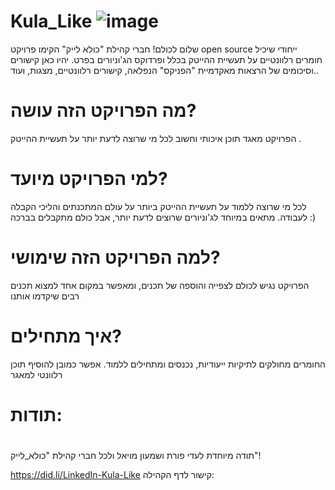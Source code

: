 # Kula_Like ![image](https://user-images.githubusercontent.com/57177424/147954284-c4473a3e-f047-439a-8536-58b91b9f55ec.png)




שלום לכולם!
חברי קהילת "כולא לייק" הקימו פרויקט open source ייחודי שיכיל חומרים רלוונטיים על תעשיית ההייטק בכלל ופרדוקס הג'וניורים בפרט. יהיו כאן קישורים וסיכומים של הרצאות מאקדמיית "הפניקס" הנפלאה, קישורים רלוונטיים, מצגות, ועוד..

   מה הפרויקט הזה עושה?
=   
הפרויקט מאגד תוכן איכותי וחשוב לכל מי שרוצה לדעת יותר על תעשיית ההייטק .

 למי הפרויקט מיועד?
=
לכל מי שרוצה ללמוד על תעשיית ההייטק ביותר על עולם המתכנתים והליכי הקבלה לעבודה. מתאים במיוחד לג'וניורים שרוצים לדעת יותר, אבל כולם מתקבלים בברכה :)

 למה הפרויקט הזה שימושי?
=
הפרויקט נגיש לכולם לצפייה והוספה של תכנים, ומאפשר במקום אחד למצוא תכנים רבים שיקדמו אותנו

 איך מתחילים?
=
החומרים מחולקים לתיקיות ייעודיות, נכנסים ומתחילים ללמוד. אפשר כמובן להוסיף תוכן רלוונטי למאגר

תודות:
= 
#
תודה מיוחדת לעדי פורת ושמעון מויאל ולכל חברי קהילת "כולא_לייק"!

https://did.li/LinkedIn-Kula-Like קישור לדף הקהילה: 
